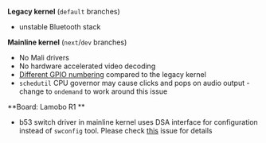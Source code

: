 **Legacy kernel** (`default` branches)

- unstable Bluetooth stack

**Mainline kernel** (`next`/`dev` branches)

- No Mali drivers
- No hardware accelerated video decoding
- [Different GPIO numbering](http://linux-sunxi.org/GPIO) compared to the legacy kernel
- `schedutil` CPU governor may cause clicks and pops on audio output  - change to `ondemand` to work around this issue

**Board: Lamobo R1 **

- b53 switch driver in mainline kernel uses DSA interface for configuration instead of `swconfig` tool. Please check [this](https://github.com/igorpecovnik/lib/issues/511) issue for details

